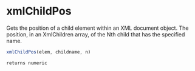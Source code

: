 # xmlChildPos

Gets the position of a child element within an XML document
 object.
 The position, in an XmlChildren array, of the Nth child that
 has the specified name.

```javascript
xmlChildPos(elem, childname, n)
```

```javascript
returns numeric
```
